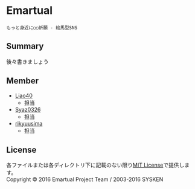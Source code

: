 # Emartual

`もっと身近に○○祈願 - 絵馬型SNS`

## Summary

後々書きましょう

## Member
  * [Liao40](https://github.com/Liao40)
    - 担当
  * [Syaz0326](https://github.com/Syaz0326)
    - 担当
  * [rikyuusima](https://github.com/rikyuusima)
    - 担当

## License
各ファイルまたは各ディレクトリ下に記載のない限り[MIT License](./LICENSE.txt)で提供します。  
Copyright © 2016 Emartual Project Team / 2003-2016 SYSKEN
